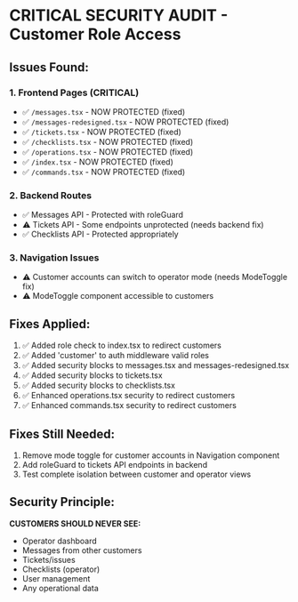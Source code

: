 # CRITICAL SECURITY AUDIT - Customer Role Access

## Issues Found:

### 1. Frontend Pages (CRITICAL)
- ✅ `/messages.tsx` - NOW PROTECTED (fixed)
- ✅ `/messages-redesigned.tsx` - NOW PROTECTED (fixed)
- ✅ `/tickets.tsx` - NOW PROTECTED (fixed)
- ✅ `/checklists.tsx` - NOW PROTECTED (fixed)
- ✅ `/operations.tsx` - NOW PROTECTED (fixed)
- ✅ `/index.tsx` - NOW PROTECTED (fixed)
- ✅ `/commands.tsx` - NOW PROTECTED (fixed)

### 2. Backend Routes
- ✅ Messages API - Protected with roleGuard
- ⚠️ Tickets API - Some endpoints unprotected (needs backend fix)
- ✅ Checklists API - Protected appropriately

### 3. Navigation Issues
- ⚠️ Customer accounts can switch to operator mode (needs ModeToggle fix)
- ⚠️ ModeToggle component accessible to customers

## Fixes Applied:
1. ✅ Added role check to index.tsx to redirect customers
2. ✅ Added 'customer' to auth middleware valid roles
3. ✅ Added security blocks to messages.tsx and messages-redesigned.tsx
4. ✅ Added security blocks to tickets.tsx
5. ✅ Added security blocks to checklists.tsx  
6. ✅ Enhanced operations.tsx security to redirect customers
7. ✅ Enhanced commands.tsx security to redirect customers

## Fixes Still Needed:
1. Remove mode toggle for customer accounts in Navigation component
2. Add roleGuard to tickets API endpoints in backend
3. Test complete isolation between customer and operator views

## Security Principle:
**CUSTOMERS SHOULD NEVER SEE:**
- Operator dashboard
- Messages from other customers
- Tickets/issues
- Checklists (operator)
- User management
- Any operational data